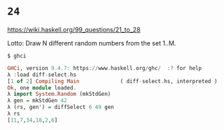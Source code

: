 # `24`

https://wiki.haskell.org/99_questions/21_to_28

Lotto: Draw N different random numbers from the set 1..M.

```console
$ ghci
```
```haskell
GHCi, version 9.4.7: https://www.haskell.org/ghc/  :? for help
λ :load diff-select.hs 
[1 of 2] Compiling Main             ( diff-select.hs, interpreted )
Ok, one module loaded.
λ import System.Random (mkStdGen)
λ gen = mkStdGen 42
λ (rs, gen') = diffSelect 6 49 gen
λ rs
[11,7,34,18,2,6]
```
